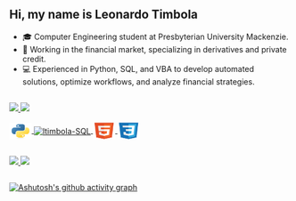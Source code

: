 ## Hi, my name is Leonardo Timbola

- 🎓 Computer Engineering student at Presbyterian University Mackenzie.
- 💼 Working in the financial market, specializing in derivatives and private credit.
- 💻 Experienced in Python, SQL, and VBA to develop automated solutions, optimize workflows, and analyze financial strategies.
  
##

<div>
<a href="https://github.com/ltimbola">
<img height="150" src="https://github-readme-stats.vercel.app/api?username=ltimbola&show_icons=true&theme=dark&include_all_commits=true&count_private=true"/>
<img height="150" src="https://github-readme-stats.vercel.app/api/top-langs/?username=ltimbola&layout=compact&langs_count=16&theme=dark"/>
</div>

<div style="display: inline_block"><br>
  <img align="center" alt="ltimbola-Python" height="30" width="40" src="https://raw.githubusercontent.com/devicons/devicon/master/icons/python/python-original.svg">
  <img align="center" alt="ltimbola-SQL" height="30" width="40" src="https://cdn.jsdelivr.net/gh/devicons/devicon@latest/icons/mysql/mysql-original-wordmark.svg" />
  <img align="center" alt="ltimbola-HTML" height="30" width="40" src="https://raw.githubusercontent.com/devicons/devicon/master/icons/html5/html5-original.svg">
  <img align="center" alt="ltimbola-CSS" height="30" width="40" src="https://raw.githubusercontent.com/devicons/devicon/master/icons/css3/css3-original.svg">
</div>

##

<div>
  <a href="https://www.linkedin.com/in/leonardo-timbola-silva-b72a19209/" target="_blank">
    <img src="https://img.shields.io/badge/-LinkedIn-%230077B5?style=for-the-badge&logo=linkedin&logoColor=white" target="_blank">
  </a>
  
  <a href="ltimbola@gmail.com" target="_blank">
    <img src="https://img.shields.io/badge/-Gmail-%23333?style=for-the-badge&logo=gmail&logoColor=white" target="_blank">
  </a>
</div>

##

[![Ashutosh's github activity graph](https://github-readme-activity-graph.vercel.app/graph?username=ltimbola&bg_color=000000&color=FFFFFF&line=07e9a5&point=0a855c&area=true&hide_border=true)](https://github.com/ashutosh00710/github-readme-activity-graph)

